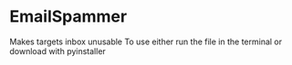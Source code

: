# EmailSpammer
Makes targets inbox unusable
To use either run the file in the terminal or download with pyinstaller
